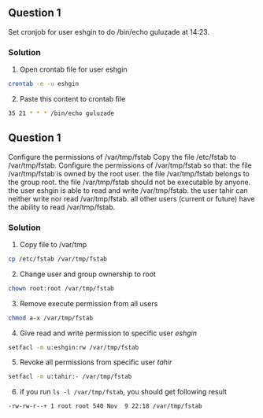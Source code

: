 ## Question 1
Set cronjob for user eshgin to do /bin/echo guluzade at 14:23. 

### Solution
1. Open crontab file for user eshgin
``` bash
crontab -e -u eshgin
```
2. Paste this content to crontab file
``` bash
35 21 * * * /bin/echo guluzade
```

## Question 1
Configure the permissions of /var/tmp/fstab 
Copy the file /etc/fstab to /var/tmp/fstab. 
Configure the permissions of /var/tmp/fstab so that: 
the file /var/tmp/fstab is owned by the root user. 
the file /var/tmp/fstab belongs to the group root. 
the file /var/tmp/fstab should not be executable by anyone. 
the user eshgin is able to read and write /var/tmp/fstab. 
the user tahir can neither write nor read /var/tmp/fstab. 
all other users (current or future) have the ability to read /var/tmp/fstab. 


### Solution
1. Copy file to /var/tmp
``` bash
cp /etc/fstab /var/tmp/fstab
```
2. Change user and group ownership to root
``` bash
chown root:root /var/tmp/fstab
```
3. Remove execute permission from all users
``` bash
chmod a-x /var/tmp/fstab
```
4. Give read and write permission to specific user *eshgin*
``` bash
setfacl -m u:eshgin:rw /var/tmp/fstab
```
5. Revoke all permissions from specific user *tahir*
``` bash
setfacl -m u:tahir:- /var/tmp/fstab
```
6. if you run `ls -l /var/tmp/fstab`, you should get following result
``` bash
-rw-rw-r--+ 1 root root 540 Nov  9 22:18 /var/tmp/fstab
```
